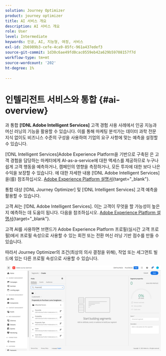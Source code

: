 ```yaml
---
solution: Journey Optimizer
product: journey optimizer
title: AI 서비스 개요
description: AI 서비스 개요
role: User
level: Intermediate
keywords: 인공, AI, 지능형, 여정, 서비스
exl-id: 2b6989b3-cefe-4ca9-85fc-961a437edef3
source-git-commit: 1d30c6ae49fd0cac0559eb42a629b59708157f7d
workflow-type: tm+mt
source-wordcount: '202'
ht-degree: 1%

---
```


# 인텔리전트 서비스와 통합 {#ai-overview}

과 통합 **[!DNL Adobe Intelligent Services]** 고객 경험 사용 사례에서 인공 지능과 머신 러닝의 기능을 활용할 수 있습니다. 이를 통해 마케팅 분석가는 데이터 과학 전문 지식 없이도 비즈니스 수준의 구성을 사용하여 기업의 요구 사항에 맞는 예측을 설정할 수 있습니다.

[!DNL Intelligent Services]Adobe Experience Platform을 기반으로 구축된 은 고객 경험을 담당하는 마케터에게 AI-as-a-service에 대한 액세스를 제공하므로 누구나 쉽게 고객 행동을 예측하거나, 캠페인의 영향을 측정하거나, 모든 투자에 대한 보다 나은 수익을 보장할 수 있습니다. 에 대한 자세한 내용 [!DNL Adobe Intelligent Services]을(를) 참조하십시오. [Adobe Experience Platform 설명서](https://experienceleague.adobe.com/docs/experience-platform/intelligent-services/home.html){target="_blank"}.

통합 대상 [!DNL Journey Optimizer] 및 [!DNL Intelligent Services] 고객 예측을 활용할 수 있습니다.

고객 AI는 [!DNL Adobe Intelligent Services]. 이는 고객이 무엇을 할 가능성이 높은지 예측하는 데 도움이 됩니다. 다음을 참조하십시오. [Adobe Experience Platform 설명서](https://experienceleague.adobe.com/docs/experience-platform/intelligent-services/customer-ai/overview.html){target="_blank"}.

고객 AI를 사용하면 브랜드가 Adobe Experience Platform 프로필(실시간 고객 프로필)에서 프로필 속성으로 사용할 수 있는 회전 또는 전환 머신 러닝 기반 점수를 만들 수 있습니다.

따라서 Journey Optimizer의 조건(최상의 의사 결정을 위해), 작업 또는 세그먼트 빌드에 있는 다른 프로필 속성으로 사용할 수 있습니다.

![](assets/customer-ai.png)

